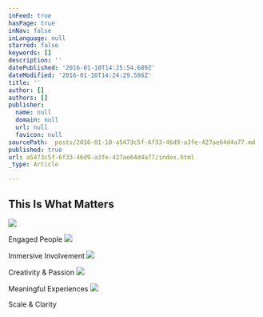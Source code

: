 ```yaml
---
inFeed: true
hasPage: true
inNav: false
inLanguage: null
starred: false
keywords: []
description: ''
datePublished: '2016-01-10T14:25:54.689Z'
dateModified: '2016-01-10T14:24:29.586Z'
title: ''
author: []
authors: []
publisher:
  name: null
  domain: null
  url: null
  favicon: null
sourcePath: _posts/2016-01-10-a5473c5f-6f33-46d9-a3fe-427ae64d4a77.md
published: true
url: a5473c5f-6f33-46d9-a3fe-427ae64d4a77/index.html
_type: Article

---
```

## This Is What Matters
![](https://the-grid-user-content.s3-us-west-2.amazonaws.com/e21857d3-d25f-4b37-855a-3e75ec99890e.jpg)

Engaged People
![](https://the-grid-user-content.s3-us-west-2.amazonaws.com/83b06d50-ac54-4716-8c60-90781248561c.jpg)

Immersive Involvement
![](https://the-grid-user-content.s3-us-west-2.amazonaws.com/0fcff60e-89d1-4d01-a728-65aecd50ec96.jpg)

Creativity & Passion
![](https://the-grid-user-content.s3-us-west-2.amazonaws.com/ca714552-8cab-43a9-97da-03e9c93d686f.jpg)

Meaningful Experiences
![](https://the-grid-user-content.s3-us-west-2.amazonaws.com/9c9a36e6-11dd-421e-a91d-448b2fd9f1ef.jpg)

Scale & Clarity